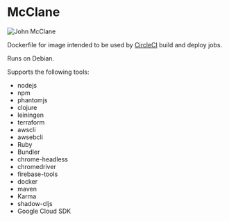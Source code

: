 # McClane
![John McClane](https://theblemish.com/images/2017/09/die-hard-bruce-willis.jpg)

 Dockerfile for image intended to be used by [CircleCI](https://circleci.com) build and deploy jobs.

 Runs on Debian.
 
 Supports the following tools:
  - nodejs
  - npm
  - phantomjs
  - clojure
  - leiningen
  - terraform
  - awscli
  - awsebcli
  - Ruby
  - Bundler
  - chrome-headless
  - chromedriver
  - firebase-tools
  - docker
  - maven
  - Karma
  - shadow-cljs
  - Google Cloud SDK

